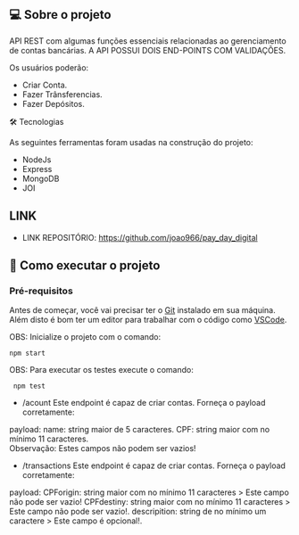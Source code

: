 ## 💻 Sobre o projeto

 API REST com algumas funções essenciais relacionadas ao gerenciamento de contas bancárias. A API POSSUI DOIS END-POINTS COM VALIDAÇÕES.

Os usuários poderão:

- Criar Conta.
- Fazer Trânsferencias.
- Fazer Depósitos.

🛠 Tecnologias

As seguintes ferramentas foram usadas na construção do projeto:

* NodeJs
* Express
* MongoDB
* JOI


## LINK

- LINK REPOSITÓRIO: https://github.com/joao966/pay_day_digital



## 🚀 Como executar o projeto

### Pré-requisitos

Antes de começar, você vai precisar ter o [Git](https://git-scm.com) instalado em sua máquina.
Além disto é bom ter um editor para trabalhar com o código como [VSCode](https://code.visualstudio.com/).

OBS: Inicialize o projeto com o comando:

    npm start


OBS: Para executar os testes execute o comando:

     npm test

* /acount
Este endpoint é capaz de criar contas. Forneça o payload corretamente:

 payload:   name: string maior de 5 caracteres.
            CPF: string maior com no mínimo 11 caracteres.  
            Observação: Estes campos não podem ser vazios!


* /transactions
Este endpoint é capaz de criar contas. Forneça o payload corretamente:

 payload:   CPForigin: string maior com no mínimo 11 caracteres >  Este campo não pode ser vazio!
            CPFdestiny: string maior com no mínimo 11 caracteres > Este campo não pode ser vazio!.
            descripition: string de no mínimo um caractere > Este campo é opcional!.
            


